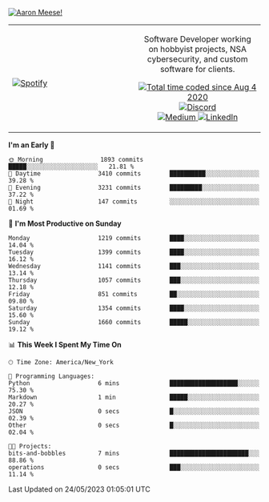 [![Aaron Meese!](https://user-images.githubusercontent.com/17814535/88975338-a2aabf00-d27f-11ea-963f-8a19608716b4.png)](https://github.com/ajmeese7/readme-ascii "README ASCII")

<!-- Modified from project here: https://github.com/novatorem/novatorem -->
<table width="100%">
  <tr>
  <td width="50%">

&nbsp; <br> [![Spotify](https://ajmeese7.vercel.app/api/spotify)](https://open.spotify.com/user/ajmeese)

  </td>
  <td width="50%">
    <p align="center">
    Software Developer working on hobbyist projects, NSA cybersecurity, and custom software for clients.
    </p>
    <p align="center">
      <a href="https://wakatime.com/@f726891d-3b02-46cd-9b60-e8c59f9e2b14">
        <img src="https://wakatime.com/badge/user/f726891d-3b02-46cd-9b60-e8c59f9e2b14.svg" alt="Total time coded since Aug 4 2020" title="WakaTime" />
      </a>
      <a href="http://link.aaronmeese.com/discord">
        <img src="https://img.shields.io/badge/discord-ajmeese7%234835-369?style=flat-square&logo=discord&logoColor=white&color=purple" alt="Discord" title="Discord">
      </a>
      <br />
      <a href="https://link.aaronmeese.com/medium">
        <img src="https://img.shields.io/badge/medium-ajmeese7-1DB954?style=flat-square&logo=medium&logoColor=white" alt="Medium" title="Medium">
      </a>
      <a href="https://link.aaronmeese.com/linkedin">
        <img src="https://img.shields.io/badge/linkedIn-aaronmeese-1DB954?style=flat-square&logo=linkedin&logoColor=white&color=blue" alt="LinkedIn" title="LinkedIn">
      </a>
    </p>
  </td>

</table>

[//]: <> (The `&nbsp;` is to have Aphelion take up more space)

<!--START_SECTION:waka-->
**I'm an Early 🐤** 

```text
🌞 Morning                1893 commits        █████░░░░░░░░░░░░░░░░░░░░   21.81 % 
🌆 Daytime                3410 commits        ██████████░░░░░░░░░░░░░░░   39.28 % 
🌃 Evening                3231 commits        █████████░░░░░░░░░░░░░░░░   37.22 % 
🌙 Night                  147 commits         ░░░░░░░░░░░░░░░░░░░░░░░░░   01.69 % 
```
📅 **I'm Most Productive on Sunday** 

```text
Monday                   1219 commits        ████░░░░░░░░░░░░░░░░░░░░░   14.04 % 
Tuesday                  1399 commits        ████░░░░░░░░░░░░░░░░░░░░░   16.12 % 
Wednesday                1141 commits        ███░░░░░░░░░░░░░░░░░░░░░░   13.14 % 
Thursday                 1057 commits        ███░░░░░░░░░░░░░░░░░░░░░░   12.18 % 
Friday                   851 commits         ██░░░░░░░░░░░░░░░░░░░░░░░   09.80 % 
Saturday                 1354 commits        ████░░░░░░░░░░░░░░░░░░░░░   15.60 % 
Sunday                   1660 commits        █████░░░░░░░░░░░░░░░░░░░░   19.12 % 
```


📊 **This Week I Spent My Time On** 

```text
🕑︎ Time Zone: America/New_York

💬 Programming Languages: 
Python                   6 mins              ███████████████████░░░░░░   75.30 % 
Markdown                 1 min               █████░░░░░░░░░░░░░░░░░░░░   20.27 % 
JSON                     0 secs              █░░░░░░░░░░░░░░░░░░░░░░░░   02.39 % 
Other                    0 secs              █░░░░░░░░░░░░░░░░░░░░░░░░   02.04 % 

🐱‍💻 Projects: 
bits-and-bobbles         7 mins              ██████████████████████░░░   88.86 % 
operations               0 secs              ███░░░░░░░░░░░░░░░░░░░░░░   11.14 % 
```


 Last Updated on 24/05/2023 01:05:01 UTC
<!--END_SECTION:waka-->
